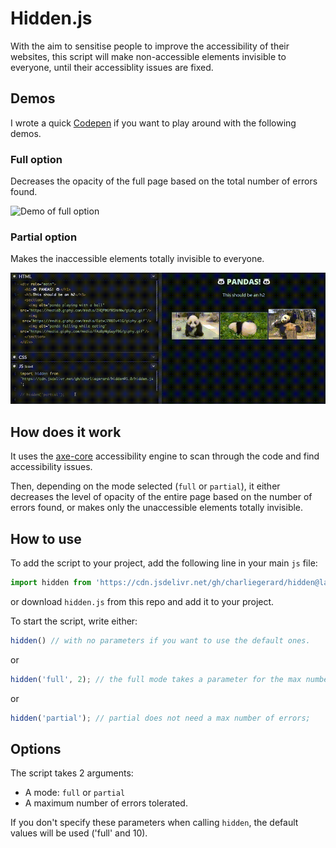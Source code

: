 # Hidden.js

With the aim to sensitise people to improve the accessibility of their websites, this script will make non-accessible elements invisible to everyone, until their accessiblity issues are fixed.

## Demos

I wrote a quick [Codepen](https://codepen.io/charliegerard/pen/PVvqQO?editors=1010) if you want to play around with the following demos.

### **Full option**

Decreases the opacity of the full page based on the total number of errors found.

![Demo of full option](demos/hidden-full.gif)


### **Partial option**

Makes the inaccessible elements totally invisible to everyone.

![Demo of partial option](demos/hidden-partial.gif)


## How does it work

It uses the [axe-core](https://github.com/dequelabs/axe-core) accessibility engine to scan through the code and find accessibility issues.

Then, depending on the mode selected (`full` or `partial`), it either decreases the level of opacity of the entire page based on the number of errors found, or makes only the unaccessible elements totally invisible.

## How to use

To add the script to your project, add the following line in your main `js` file:

```javascript
import hidden from 'https://cdn.jsdelivr.net/gh/charliegerard/hidden@latest/hidden.js';
```

or download `hidden.js` from this repo and add it to your project.

To start the script, write either:

```javascript
hidden() // with no parameters if you want to use the default ones.
```

or

```javascript
hidden('full', 2); // the full mode takes a parameter for the max number of errors accepted;
```

or

```javascript
hidden('partial'); // partial does not need a max number of errors;
```

## Options

The script takes 2 arguments:

* A mode: `full` or `partial`
* A maximum number of errors tolerated.

If you don't specify these parameters when calling `hidden`, the default values will be used ('full' and 10).
